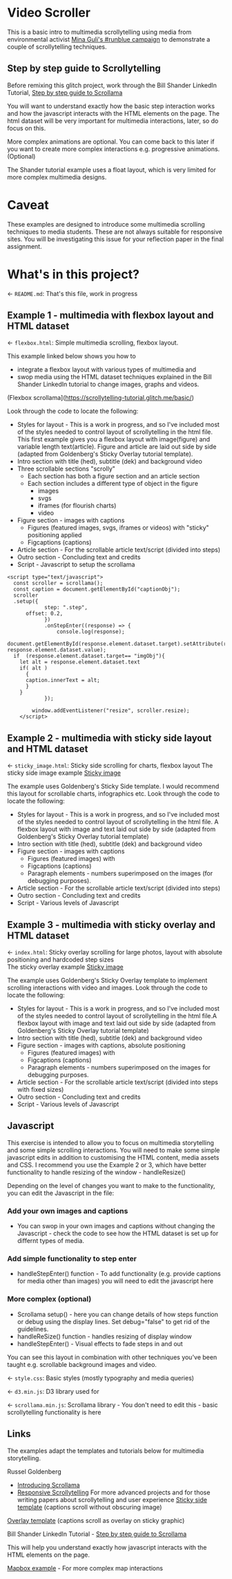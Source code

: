 # Video Scroller

This is a basic intro to multimedia scrollytelling using media from environmental activist [Mina Guli's #runblue campaign](https://twitter.com/minaguli) to demonstrate a couple of scrollytelling techniques.

## Step by step guide to Scrollytelling

Before remixing this glitch project, work through the Bill Shander LinkedIn Tutorial, [Step by step guide to Scrollama](https://www.linkedin.com/learning/scrollytelling-creating-a-one-page-web-experience)

You will want to understand exactly how the basic step interaction works and how the javascript interacts with the HTML elements on the page.
The html dataset will be very important for multimedia interactions, later, so do focus on this.

More complex animations are optional. You can come back to this later if you want to create more complex interactions e.g. progressive animations. (Optional)

The Shander tutorial example uses a float layout, which is very limited for more complex multimedia designs.

# Caveat

These examples are designed to introduce some multimedia scrolling techniques to media students.
These are not always suitable for responsive sites.
You will be investigating this issue for your reflection paper in the final assignment.

# What's in this project?

← `README.md`: That's this file, work in progress

## Example 1 - multimedia with flexbox layout and HTML dataset

← `flexbox.html`: Simple multimedia scrolling, flexbox layout.

This example linked below shows you how to

- integrate a flexbox layout with various types of multimedia and
- swop media using the HTML dataset techniques explained in the Bill Shander LinkedIn tutorial to change images, graphs and videos.

(Flexbox scrollama](https://scrollytelling-tutorial.glitch.me/basic/)

Look through the code to locate the following:

- Styles for layout - This is a work in progress, and so I've included most of the styles needed to control layout of scrollytelling in the html file. This first example gives you a flexbox layout with image(figure) and variable length text(article). Figure and article are laid out side by side (adapted from Goldenberg's Sticky Overlay tutorial template).
- Intro section with title (hed), subtitle (dek) and background video
- Three scrollable sections "scrolly"
  - Each section has both a figure section and an article section
  - Each section includes a different type of object in the figure
    - images
    - svgs
    - iframes (for flourish charts)
    - video
- Figure section - images with captions
  - Figures (featured images, svgs, iframes or videos) with "sticky" positioning applied
  - Figcaptions (captions)
- Article section - For the scrollable article text/script (divided into steps)
- Outro section - Concluding text and credits
- Script - Javascript to setup the scrollama

```
<script type="text/javascript">
  const scroller = scrollama();
  const caption = document.getElementById("captionObj");
  scroller
  .setup({
			step: ".step",
      offset: 0.2,
			})
			.onStepEnter((response) => {
				console.log(response);
           document.getElementById(response.element.dataset.target).setAttribute(response.element.dataset.attribute,    response.element.dataset.value);
  if  (response.element.dataset.target== "imgObj"){
    let alt = response.element.dataset.text
    if( alt )
      {
      caption.innerText = alt;
      }
    }
			});

		window.addEventListener("resize", scroller.resize);
	</script>
```

## Example 2 - multimedia with sticky side layout and HTML dataset

← `sticky_image.html`: Sticky side scrolling for charts, flexbox layout
The sticky side image example
[Sticky image](https://video-scroller.glitch.me/sticky_image.html)

The example uses Goldenberg's Sticky Side template. I would recommend this layout for scrollable charts, infographics etc.
Look through the code to locate the following:

- Styles for layout - This is a work in progress, and so I've included most of the styles needed to control layout of scrollytelling in the html file. A flexbox layout with image and text laid out side by side (adapted from Goldenberg's Sticky Overlay tutorial template)
- Intro section with title (hed), subtitle (dek) and background video
- Figure section - images with captions
  - Figures (featured images) with
  - Figcaptions (captions)
  - Paragraph elements - numbers superimposed on the images (for debugging purposes).
- Article section - For the scrollable article text/script (divided into steps)
- Outro section - Concluding text and credits
- Script - Various levels of Javascript

## Example 3 - multimedia with sticky overlay and HTML dataset

← `index.html`: Sticky overlay scrolling for large photos, layout with absolute positioning and hardcoded step sizes  
The sticky overlay example
[Sticky image](https://video-scroller.glitch.me/index.html)

The example uses Goldenberg's Sticky Overlay template to implement scrolling interactions with video and images.
Look through the code to locate the following:

- Styles for layout - This is a work in progress, and so I've included most of the styles needed to control layout of scrollytelling in the html file.A flexbox layout with image and text laid out side by side (adapted from Goldenberg's Sticky Overlay tutorial template)
- Intro section with title (hed), subtitle (dek) and background video
- Figure section - images with captions, absolute positioning
  - Figures (featured images) with
  - Figcaptions (captions)
  - Paragraph elements - numbers superimposed on the images for debugging purposes.
- Article section - For the scrollable article text/script (divided into steps with fixed sizes)
- Outro section - Concluding text and credits
- Script - Various levels of Javascript

## Javascript

This exercise is intended to allow you to focus on multimedia storytelling and some simple scrolling interactions.
You will need to make some simple javascript edits in addition to customising the HTML content, media assets and CSS.
I recommend you use the Example 2 or 3, which have better functionality to handle resizing of the window - handleResize()

Depending on the level of changes you want to make to the functionality, you can edit the Javascript in the file:

### Add your own images and captions

- You can swop in your own images and captions without changing the Javascript - check the code to see how the HTML dataset is set up for differnt types of media.

### Add simple functionality to step enter

- handleStepEnter() function - To add functionality (e.g. provide captions for media other than images) you will need to edit the javascript here

### More complex (optional)

- Scrollama setup() - here you can change details of how steps function or debug using the display lines. Set debug="false" to get rid of the guidelines.
- handleReSize() function - handles resizing of display window
- handleStepEnter() - Visual effects to fade steps in and out

You can see this layout in combination with other techniques you've been taught e.g. scrollable background images and video.

← `style.css`: Basic styles (mostly typography and media queries)

← `d3.min.js`: D3 library used for

← `scrollama.min.js`: Scrollama library - You don't need to edit this - basic scrollytelling functionality is here

## Links

The examples adapt the templates and tutorials below for multimedia storytelling.

Russel Goldenberg

- [Introducing Scrollama](https://pudding.cool/process/introducing-scrollama/)
- [Responsive Scrollytelling](https://pudding.cool/process/responsive-scrollytelling/)
  For more advanced projects and for those writing papers about scrollytelling and user experience
  [Sticky side template](https://russellgoldenberg.github.io/scrollama/sticky-side/) (captions scroll without obscuring image)

[Overlay template](https://russellgoldenberg.github.io/scrollama/sticky-overlay/) (captions scroll as overlay on sticky graphic)

Bill Shander LinkedIn Tutorial - [Step by step guide to Scrollama](https://www.linkedin.com/learning/scrollytelling-creating-a-one-page-web-experience)

This will help you understand exactly how javascript interacts with the HTML elements on the page.

[Mapbox example](https://glitch.com/~stellenbosch-heritage-tree-storymap) - For more complex map interactions
